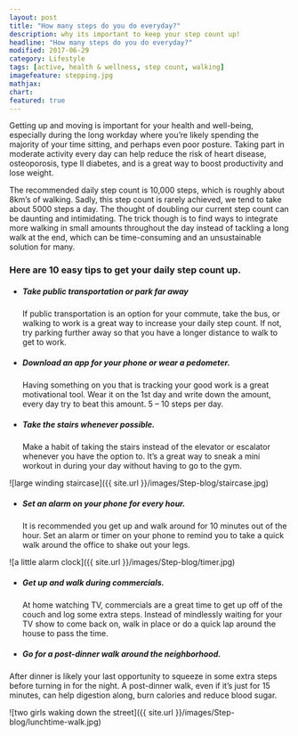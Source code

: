 ```yaml
---
layout: post
title: "How many steps do you do everyday?"
description: why its important to keep your step count up!
headline: "How many steps do you do everyday?"
modified: 2017-06-29
category: Lifestyle
tags: [active, health & wellness, step count, walking]
imagefeature: stepping.jpg
mathjax: 
chart:
featured: true
---
```




Getting up and moving is important for your health and well-being, especially during the long workday where you’re likely spending the majority of your time sitting, and perhaps even poor posture. Taking part in moderate activity every day can help reduce the risk of heart disease, osteoporosis, type II diabetes, and is a great way to boost productivity and lose weight.

The recommended daily step count is 10,000 steps, which is roughly about 8km’s of walking. Sadly, this step count is rarely achieved, we tend to take about 5000 steps a day. The thought of doubling our current step count can be daunting and intimidating. The trick though is to find ways to integrate more walking in small amounts throughout the day instead of tackling a long walk at the end, which can be time-consuming and an unsustainable solution for many.

### Here are 10 easy tips to get your daily step count up.

+	##### Take public transportation or park far away

	If public transportation is an option for your commute, take the bus, or walking to work is a great way to increase your daily step count. If not, try parking further away so that you have a longer distance to walk to get to work.

+	##### Download an app for your phone or wear a pedometer.

	Having something on you that is tracking your good work is a great motivational tool. Wear it on the 1st day and write down the amount, every day try to beat this amount. 5 – 10 steps per day.

+	##### Take the stairs whenever possible.

 	Make a habit of taking the stairs instead of the elevator or escalator whenever you have the option to. It’s a great way to sneak a mini workout in during your day without having to go to the gym.


![large winding staircase]({{ site.url }}/images/Step-blog/staircase.jpg)


+	##### Set an alarm on your phone for every hour.

	It is recommended you get up and walk around for 10 minutes out of the hour. Set an alarm or timer on your phone to remind you to take a quick walk around the office to shake out your legs.


![a little alarm clock]({{ site.url }}/images/Step-blog/timer.jpg)


+	##### Get up and walk during commercials.

	At home watching TV, commercials are a great time to get up off of the couch and log some extra steps. Instead of mindlessly waiting for your TV show to come back on, walk in place or do a quick lap around the house to pass the time.

+	##### Go for a post-dinner walk around the neighborhood.

After dinner is likely your last opportunity to squeeze in some extra steps before turning in for the night. A post-dinner walk, even if it’s just for 15 minutes, can help digestion along, burn calories and reduce blood sugar.

![two girls waking down the street]({{ site.url }}/images/Step-blog/lunchtime-walk.jpg)




